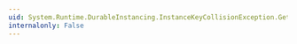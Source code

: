 ```yaml
---
uid: System.Runtime.DurableInstancing.InstanceKeyCollisionException.GetObjectData(System.Runtime.Serialization.SerializationInfo,System.Runtime.Serialization.StreamingContext)
internalonly: False
---
```

